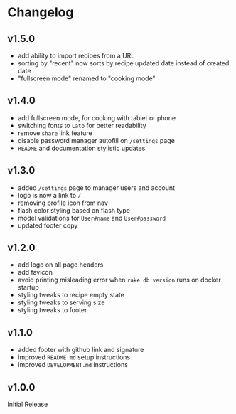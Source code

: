 # Changelog

## v1.5.0

* add ability to import recipes from a URL
* sorting by "recent" now sorts by recipe updated date instead of created date
* "fullscreen mode" renamed to "cooking mode"

## v1.4.0

* add fullscreen mode, for cooking with tablet or phone
* switching fonts to `Lato` for better readability
* remove `share` link feature
* disable password manager autofill on `/settings` page
* `README` and documentation stylistic updates

## v1.3.0

* added `/settings` page to manager users and account
* logo is now a link to `/`
* removing profile icon from nav
* flash color styling based on flash type
* model validations for `User#name` and `User#password`
* updated footer copy

## v1.2.0

* add logo on all page headers
* add favicon
* avoid printing misleading error when `rake db:version` runs on docker startup
* styling tweaks to recipe empty state
* styling tweaks to serving size
* styling tweaks to footer

## v1.1.0

* added footer with github link and signature
* improved `README.md` setup instructions
* improved `DEVELOPMENT.md` instructions

## v1.0.0

Initial Release
